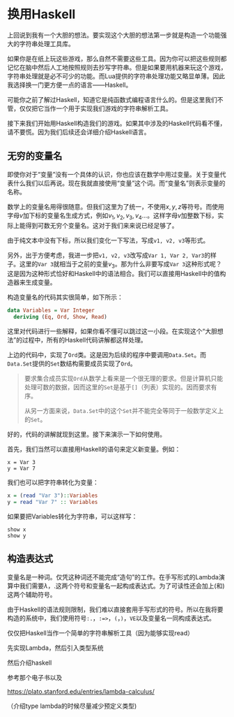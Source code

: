 # 换用Haskell

上回说到我有一个大胆的想法。要实现这个大胆的想法第一步就是构造一个功能强大的字符串处理工具库。

如果你是在纸上玩这些游戏，那么自然不需要这些工具。因为你可以把这些规则都记忆在脑中然后人工地按照规则去抄写字符串。但是如果要用机器来玩这个游戏，字符串处理就是必不可少的功能。而Lua提供的字符串处理功能又略显单薄。因此我选择换一门更方便一点的语言——Haskell。

可能你之前了解过Haskell，知道它是纯函数式编程语言什么的。但是这里我们不管，仅仅把它当作一个用于实现我们游戏的字符串解析工具。

接下来我们开始用Haskell构造我们的游戏。如果其中涉及的Haskell代码看不懂，请不要慌。因为我们后续还会详细介绍Haskell语言。

## 无穷的变量名

即使你对于“变量”没有一个具体的认识，你也应该在数学中用过变量。关于变量代表什么我们以后再说。现在我就直接使用“变量”这个词。而“变量名”则表示变量的名称。

数学上的变量名用得很随意。但我们这里为了统一，不使用$x, y, z$等符号。而使用字母$v$加下标的变量名生成方式，例如$v_1, v_2, v_3, v_4...$。这样字母$v$加整数下标，实际上能得到可数无穷个变量名。这对于我们来来说已经足够了。

由于纯文本中没有下标，所以我们变化一下写法，写成`v1, v2, v3`等形式。

另外，出于方便考虑，我进一步把`v1, v2, v3`改写成`Var 1, Var 2, Var3`的样子。这里的`Var 3`就相当于之前的变量$v_3$。那为什么非要写成`Var 3`这种形式呢？这是因为这种形式恰好和Haskell中的语法相合。我们可以直接用Haskell中的值构造器来生成变量。

构造变量名的代码其实很简单，如下所示：

```haskell
data Variables = Var Integer
  deriving (Eq, Ord, Show, Read)
```

这里对代码进行一些解释，如果你看不懂可以跳过这一小段。在实现这个“大胆想法”的过程中，所有的Haskell代码讲解都这样处理。

上边的代码中，实现了`Ord`类。这是因为后续的程序中要调用`Data.Set`。而`Data.Set`提供的`Set`数结构需要成员实现了`Ord`。

> 要求集合成员实现`Ord`从数学上看来是一个很无理的要求。但是计算机只能处理可数的数据，因而这里的`Set`是基于`[]`（列表）实现的。因而要求有序。
>
> 从另一方面来说，`Data.Set`中的这个`Set`并不能完全等同于一般数学定义上的`Set`。

好的，代码的讲解就现到这里。接下来演示一下如何使用。

首先，我们当然可以直接用Haskell的语句来定义新变量。例如：

```haske
x = Var 3
y = Var 7
```

我们也可以把字符串转化为变量：

```haskell
x = (read "Var 3")::Variables
y = read "Var 7" :: Variables
```

如果要把Variables转化为字符串，可以这样写：

```haskel
show x
show y
```

## 构造表达式

变量名是一种词。仅凭这种词还不能完成“造句”的工作。在手写形式的Lambda演算中我们需要$\lambda$，$.$这两个符号和变量名一起构成表达式。为了可读性还会加上$($和$)$这两个辅助符号。

由于Haskell的语法规则限制，我们难以直接套用手写形式的符号。所以在我将要构造的系统中，我们使用符号`:.`，`:=>`，`(`，`)`，`VE`以及变量名一同构成表达式。



仅仅把Haskell当作一个简单的字符串解析工具（因为能够实现read）

先实现Lambda，然后引入类型系统

然后介绍haskell

参考那个电子书以及

<https://plato.stanford.edu/entries/lambda-calculus/>

（介绍type lambda的时候尽量减少预定义类型)